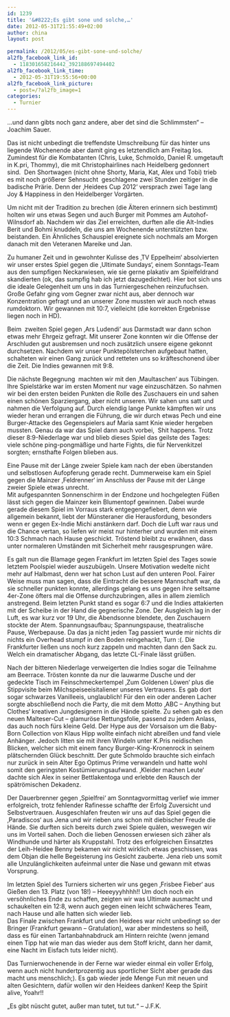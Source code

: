 ```yaml
---
id: 1239
title: '&#8222;Es gibt sone und solche,…'
date: 2012-05-31T21:55:49+02:00
author: china
layout: post

permalink: /2012/05/es-gibt-sone-und-solche/
al2fb_facebook_link_id:
  - 118301658216442_392188697494402
al2fb_facebook_link_time:
  - 2012-05-31T19:55:56+00:00
al2fb_facebook_link_picture:
  - post=/?al2fb_image=1
categories:
  - Turnier
---
```

…und dann gibts noch ganz andere, aber det sind die Schlimmsten“ &#8211; Joachim Sauer.

Das ist nicht unbedingt die treffendste Umschreibung für das hinter uns liegende Wochenende aber damit ging es letztendlich am Freitag los. Zumindest für die Kombatanten (Chris, Luke, Schmoldo, Daniel R. umgetauft in K.pri, Thommy), die mit Christophairlines nach Heidelberg gedonnert sind.  Den Shortwagen (nicht ohne Shorty, Maria, Kat, Alex und Tobi) trieb es mit noch größerer Sehnsucht  geschlagene zwei Stunden zeitiger in die badische Prärie. Denn der ‚Heidees Cup 2012‘ versprach zwei Tage lang Joy & Happiness in den Heidelberger Vorgärten.  
<!--more-->Um nicht mit der Tradition zu brechen (die Älteren erinnern sich bestimmt) holten wir uns etwas Segen und auch Burger mit Pommes am Autohof-Wilnsdorf ab. Nachdem wir das Ziel erreichten, durften alle die Alt-Indies Berit und Bohmi knuddeln, die uns am Wochenende unterstützten bzw. beistanden. Ein Ähnliches Schauspiel ereignete sich nochmals am Morgen danach mit den Veteranen Mareike und Jan.

Zu humaner Zeit und in gewohnter Kulisse des ‚TV Eppelheim‘ absolvierten wir unser erstes Spiel gegen die ‚Ultimate Sundays‘, einem Sonntags-Team aus den sumpfigen Neckarwiesen, wie sie gerne plakativ am Spielfeldrand skandierten (ok, das sumpfig hab ich jetzt dazugedichtet). Hier bot sich uns die ideale Gelegenheit um uns in das Turniergeschehen reinzufuchsen. Große Gefahr ging vom Gegner zwar nicht aus, aber dennoch war Konzentration gefragt und an unserer Zone mussten wir auch noch etwas rumdoktorn. Wir gewannen mit 10:7, vielleicht (die korrekten Ergebnisse liegen noch in HD).

Beim  zweiten Spiel gegen ‚Ars Ludendi‘ aus Darmstadt war dann schon etwas mehr Ehrgeiz gefragt. Mit unserer Zone konnten wir die Offense der Arschluden gut ausbremsen und noch zusätzlich unsere eigene gekonnt durchsetzen. Nachdem wir unser Punktepölsterchen aufgebaut hatten, schalteten wir einen Gang zurück und retteten uns so kräfteschonend über die Zeit. Die Indies gewannen mit 9:8.

Die nächste Begegnung  machten wir mit den ‚Maultaschen‘ aus Tübingen. Ihre Spielstärke war im ersten Moment nur vage einzuschätzen. So nahmen wir bei den ersten beiden Punkten die Rolle des Zuschauers ein und sahen einen schönen Sparziergang, aber nicht unseren. Wir sahen uns satt und nahmen die Verfolgung auf. Durch elendig lange Punkte kämpften wir uns wieder heran und errangen die Führung, die wir durch etwas Pech und eine Burger-Attacke des Gegenspielers auf Maria samt Knie wieder hergeben mussten. Genau da war das Spiel dann auch vorbei,  Shit happens. Trotz dieser 8:9-Niederlage war und blieb dieses Spiel das geilste des Tages: viele schöne ping-pongmäßige und harte Fights, die für Nervenkitzel sorgten; ernsthafte Folgen blieben aus.

Eine Pause mit der Länge zweier Spiele kam nach der eben überstanden und selbstlosen Aufopferung gerade recht. Dummerweise kam ein Spiel gegen die Mainzer ‚Feldrenner‘ im Anschluss der Pause mit der Länge zweier Spiele etwas unrecht.  
Mit aufgespannten Sonnenschirm in der Endzone und hochgelegten Füßen lässt sich gegen die Mainzer kein Blumentopf gewinnen. Dabei wurde gerade diesem Spiel im Vorraus stark entgegengefiebert, denn wie allgemein bekannt, liebt der Münsteraner die Herausfordung, besonders wenn er gegen Ex-Indie Michi anstänkern darf. Doch die Luft war raus und die Chance vertan, so liefen wir meist nur hinterher und wurden mit einem 10:3 Schmach nach Hause geschickt. Tröstend bleibt zu erwähnen, dass unter normaleren Umständen mit Sicherheit mehr rausgesprungen wäre.

Es galt nun die Blamage gegen Frankfurt im letzten Spiel des Tages sowie letztem Poolspiel wieder auszubügeln. Unsere Motivation wedelte nicht mehr auf Halbmast, denn wer hat schon Lust auf den unteren Pool. Fairer Weise muss man sagen, dass die Eintracht die bessere Mannschaft war, da sie schneller punkten konnte, allerdings gelang es uns gegen ihre seltsame 4er-Zone öfters mal die Offense durchzubringen, alles in allem ziemlich anstregend. Beim letzten Punkt stand es sogar 6:7 und die Indies attakierten mit der Scheibe in der Hand die gegnerische Zone. Der Ausgleich lag in der Luft, es war kurz vor 19 Uhr, die Abendsonne blendete, den Zuschauern stockte der Atem. Spannungsaufbau; Spannungspause, theatralische Pause, Werbepause. Da das ja nicht jeden Tag passiert wurde mir nichts dir nichts ein Overhead stumpf in den Boden reingehackt, Turn :(. Die Frankfurter ließen uns noch kurz zappeln und machten dann den Sack zu. Welch ein dramatischer Abgang, das letzte CL-Finale lässt grüßen.

Nach der bitteren Niederlage verweigerten die Indies sogar die Teilnahme am Beerrace. Trösten konnte da nur die lauwarme Dusche und der gedeckte Tisch im Feinschmeckertempel ‚Zum Goldenen Löwen‘ plus die Stippvisite beim Milchspeiseeisitaliener unseres Vertrauens. Es gab dort sogar schwarzes Vanilleeis, unglaublich! Für den ein oder anderen Lacher sorgte abschließend noch die Party, die mit dem Motto ‚ABC – Anything but Clothes‘ kreativen Jungdesignern in die Hände spielte. Zu sehen gab es den neuen Malteser-Cut &#8211; glamuröse Rettungsfolie, passend zu jedem Anlass, das auch noch fürs kleine Geld. Der Hype aus der Vorsaison um die Baby-Born Collection von Klaus Hipp wollte einfach nicht abreißen und fand viele Anhänger. Jedoch litten sie mit ihren Windeln unter K.Pris neidischen Blicken, welcher sich mit einem fancy Burger-King-Kronenrock in seinem plätschernden Glück beschnitt. Der gute Schmoldo brauchte sich einfach nur zurück in sein Alter Ego Optimus Prime verwandeln und hatte wohl somit den geringsten Kostümierungsaufwand. ‚Kleider machen Leute‘ dachte sich Alex in seiner Bettlakentoga und erlebte den Rausch der spätrömischen Dekadenz.

Der Dauerbrenner gegen ‚Spielfrei‘ am Sonntagvormittag verlief wie immer erfolgreich, trotz fehlender Rafinesse schaffte der Erfolg Zuversicht und Selbstvertrauen. Ausgeschlafen freuten wir uns auf das Spiel gegen die ‚Paradiscos‘ aus Jena und wir rieben uns schon mit diebischer Freude die Hände. Sie durften sich bereits durch zwei Spiele quälen, weswegen wir uns im Vorteil sahen. Doch die lieben Genossen erwiesen sich zäher als Windhunde und härter als Kruppstahl. Trotz des erfolgreichen Einsatztes der Leih-Heidee Benny bekamen wir nicht wirklich etwas geschissen, was dem Objan die helle Begeisterung ins Gesicht zauberte. Jena rieb uns somit alle Unzulänglichkeiten aufeinmal unter die Nase und gewann mit etwas Vorsprung.

Im letzten Spiel des Turniers sicherten wir uns gegen ‚Frisbee Fieber‘ aus Gießen den 13. Platz (von 18!) – Heeeyyyhhhh!! Um doch noch ein versöhnliches Ende zu schaffen, zeigten wir was Ultimate ausmacht und schaukelten ein 12:8, wenn auch gegen einen leicht schwächeres Team, nach Hause und alle hatten sich wieder lieb.  
Das Finale zwischen Frankfurt und den Heidees war nicht unbedingt so der Bringer (Frankfurt gewann &#8211; Gratulation), war aber mindestens so heiß, dass es für einen Tartanbahnabdruck am Hintern reichte (wenn jemand einen Tipp hat wie man das wieder aus dem Stoff kricht, dann her damit, eine Nacht im Eisfach tuts leider nicht).

Das Turnierwochenende in der Ferne war wieder einmal ein voller Erfolg, wenn auch nicht hundertprozentig aus sportlicher Sicht aber gerade das macht uns menschlich;). Es gab wieder jede Menge Fun mit neuen und alten Gesichtern, dafür wollen wir den Heidees danken! Keep the Spirit alive, Yoahr!!

&#8222;Es gibt nüscht gutet, außer man tutet, tut tut.&#8220; – J.F.K.